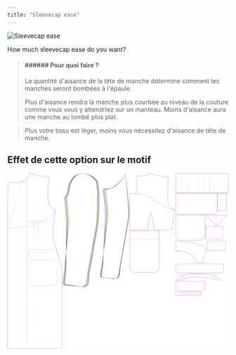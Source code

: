 ```yaml
---
title: "Sleevecap ease"
---
```


![Sleevecap ease](./sleevecapease.svg)

How much sleevecap ease do you want?

> #### ###### Pour quoi faire ?
> 
> La quantité d'aisance de la tête de manche détermine comment les manches seront bombées à l'épaule.
> 
> Plus d'aisance rendra la manche plus courbée au niveau de la couture comme vous vous y attendriez sur un manteau. Moins d'aisance aura une manche au tombé plus plat.

> Plus votre tissu est léger, moins vous nécessitez d'aisance de tête de manche.

## Effet de cette option sur le motif

![This image shows the effect of this option by superimposing several variants that have a different value for this option](carlton_sleevecapease_sample.svg "Effect of this option on the pattern")
